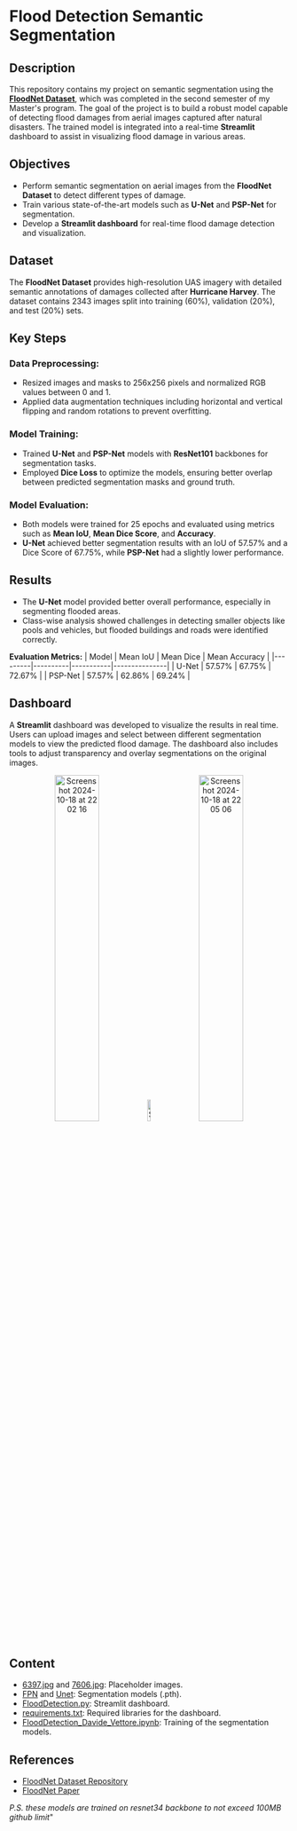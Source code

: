 # Flood Detection Semantic Segmentation

## Description
This repository contains my project on semantic segmentation using the **[FloodNet Dataset](https://ieeexplore.ieee.org/document/9460988)**, which was completed in the second semester of my Master's program. The goal of the project is to build a robust model capable of detecting flood damages from aerial images captured after natural disasters. The trained model is integrated into a real-time **Streamlit** dashboard to assist in visualizing flood damage in various areas.

## Objectives
- Perform semantic segmentation on aerial images from the **FloodNet Dataset** to detect different types of damage.
- Train various state-of-the-art models such as **U-Net** and **PSP-Net** for segmentation.
- Develop a **Streamlit dashboard** for real-time flood damage detection and visualization.
  
## Dataset
The **FloodNet Dataset** provides high-resolution UAS imagery with detailed semantic annotations of damages collected after **Hurricane Harvey**. The dataset contains 2343 images split into training (60%), validation (20%), and test (20%) sets.

## Key Steps

### Data Preprocessing:
- Resized images and masks to 256x256 pixels and normalized RGB values between 0 and 1.
- Applied data augmentation techniques including horizontal and vertical flipping and random rotations to prevent overfitting.

### Model Training:
- Trained **U-Net** and **PSP-Net** models with **ResNet101** backbones for segmentation tasks.
- Employed **Dice Loss** to optimize the models, ensuring better overlap between predicted segmentation masks and ground truth.

### Model Evaluation:
- Both models were trained for 25 epochs and evaluated using metrics such as **Mean IoU**, **Mean Dice Score**, and **Accuracy**.
- **U-Net** achieved better segmentation results with an IoU of 57.57% and a Dice Score of 67.75%, while **PSP-Net** had a slightly lower performance.

## Results
- The **U-Net** model provided better overall performance, especially in segmenting flooded areas.
- Class-wise analysis showed challenges in detecting smaller objects like pools and vehicles, but flooded buildings and roads were identified correctly.
  
**Evaluation Metrics:**
| Model   | Mean IoU | Mean Dice | Mean Accuracy |
|---------|----------|-----------|---------------|
| U-Net   | 57.57%   | 67.75%    | 72.67%        |
| PSP-Net | 57.57%   | 62.86%    | 69.24%        |

## Dashboard
A **Streamlit** dashboard was developed to visualize the results in real time. Users can upload images and select between different segmentation models to view the predicted flood damage. The dashboard also includes tools to adjust transparency and overlay segmentations on the original images.

<div align="center">
	<img width="40%" alt="Screenshot 2024-10-18 at 22 02 16" src="https://github.com/user-attachments/assets/2817f235-b06b-4c30-bac5-7026d7abaec3">
	<img width="10%" alt="Screenshot 2024-10-18 at 22 15 17" src="https://github.com/user-attachments/assets/cd45f3d7-fd93-41c0-b87e-c0dd754d5cca">
	<img width="40%" alt="Screenshot 2024-10-18 at 22 05 06" src="https://github.com/user-attachments/assets/8043a3d1-12a6-46bd-9169-82c0cd295109">
</div>

## Content
- [6397.jpg](https://github.com/ywdavi/FloodDetection/blob/main/6397.jpg) and [7606.jpg](https://github.com/ywdavi/FloodDetection/blob/main/7606.jpg): Placeholder images. 
- [FPN](https://github.com/ywdavi/FloodDetection/blob/main/FPN) and [Unet](https://github.com/ywdavi/FloodDetection/blob/main/Unet): Segmentation models (.pth).
- [FloodDetection.py](https://github.com/ywdavi/FloodDetection/blob/main/FloodDetection.py): Streamlit dashboard.
- [requirements.txt](https://github.com/ywdavi/FloodDetection/blob/main/requirements.txt): Required libraries for the dashboard.
- [FloodDetection_Davide_Vettore.ipynb](https://github.com/ywdavi/FloodDetection/blob/main/FloodDetection_Davide_Vettore.ipynb): Training of the segmentation models.

## References
- [FloodNet Dataset Repository](https://github.com/BinaLab/FloodNet-Supervised_v1.0)
- [FloodNet Paper](https://ieeexplore.ieee.org/document/9460988)

_P.S. these models are trained on resnet34 backbone to not exceed 100MB github limit_"


